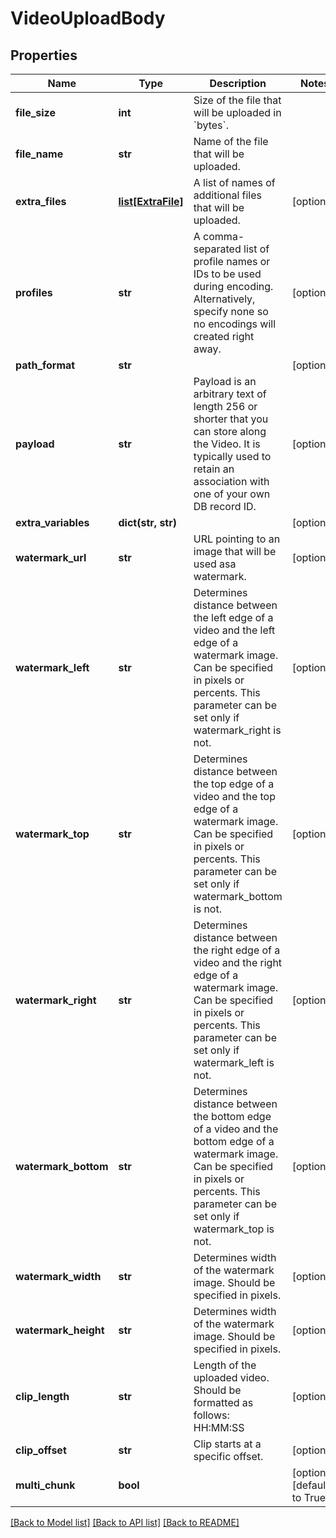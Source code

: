 # VideoUploadBody

## Properties
Name | Type | Description | Notes
------------ | ------------- | ------------- | -------------
**file_size** | **int** | Size of the file that will be uploaded in &#x60;bytes&#x60;. | 
**file_name** | **str** | Name of the file that will be uploaded. | 
**extra_files** | [**list[ExtraFile]**](ExtraFile.md) | A list of names of additional files that will be uploaded. | [optional] 
**profiles** | **str** | A comma-separated list of profile names or IDs to be used during encoding. Alternatively, specify none so no encodings will created right away. | [optional] 
**path_format** | **str** |  | [optional] 
**payload** | **str** | Payload is an arbitrary text of length 256 or shorter that you can store along the Video. It is typically used to retain an association with one of your own DB record ID. | [optional] 
**extra_variables** | **dict(str, str)** |  | [optional] 
**watermark_url** | **str** | URL pointing to an image that will be used asa watermark. | [optional] 
**watermark_left** | **str** | Determines distance between the left edge of a video and the left edge of a watermark image. Can be specified in pixels or percents. This parameter can be set only if watermark_right is not. | [optional] 
**watermark_top** | **str** | Determines distance between the top edge of a video and the top edge of a watermark image. Can be specified in pixels or percents. This parameter can be set only if watermark_bottom is not. | [optional] 
**watermark_right** | **str** | Determines distance between the right edge of a video and the right edge of a watermark image. Can be specified in pixels or percents. This parameter can be set only if watermark_left is not. | [optional] 
**watermark_bottom** | **str** | Determines distance between the bottom edge of a video and the bottom edge of a watermark image. Can be specified in pixels or percents. This parameter can be set only if watermark_top is not. | [optional] 
**watermark_width** | **str** | Determines width of the watermark image. Should be specified in pixels. | [optional] 
**watermark_height** | **str** | Determines width of the watermark image. Should be specified in pixels. | [optional] 
**clip_length** | **str** | Length of the uploaded video. Should be formatted as follows: HH:MM:SS | [optional] 
**clip_offset** | **str** | Clip starts at a specific offset. | [optional] 
**multi_chunk** | **bool** |  | [optional] [default to True]

[[Back to Model list]](../README.md#documentation-for-models) [[Back to API list]](../README.md#documentation-for-api-endpoints) [[Back to README]](../README.md)


